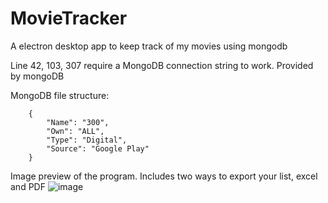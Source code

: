 # MovieTracker
A electron desktop app to keep track of my movies using mongodb

Line 42, 103, 307 require a MongoDB connection string to work. Provided by mongoDB

MongoDB file structure:

        {
            "Name": "300",
            "Own": "ALL",
            "Type": "Digital",
            "Source": "Google Play"
        }
        

Image preview of the program. Includes two ways to export your list, excel and PDF
![image](https://user-images.githubusercontent.com/43896766/125219590-dd7fea00-e279-11eb-852f-1da5fb08a698.png)

